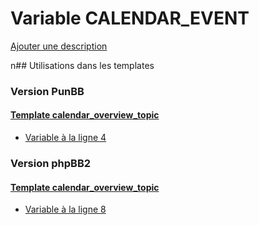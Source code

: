 # Variable CALENDAR_EVENT
[Ajouter une description](https://fa-tvars.appspot.com/CALENDAR_EVENT)

n## Utilisations dans les templates

### Version PunBB

#### [Template calendar_overview_topic](punbb/calendar_overview_topic.md)
* [Variable à la ligne 4](../punbb/calendar_overview_topic.tpl#L4)

### Version phpBB2

#### [Template calendar_overview_topic](subsilver/calendar_overview_topic.md)
* [Variable à la ligne 8](../subsilver/calendar_overview_topic.tpl#L8)